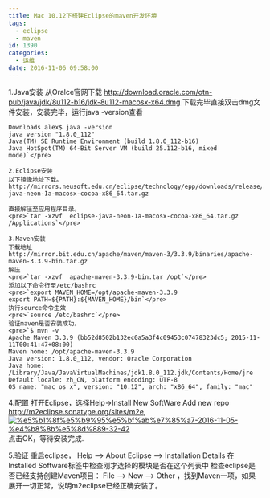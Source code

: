 ```yaml
---
title: Mac 10.12下搭建Eclipse的maven开发环境
tags:
  - eclipse
  - maven
id: 1390
categories:
  - 运维
date: 2016-11-06 09:58:00
---
```


1.Java安装
从Oralce官网下载
http://download.oracle.com/otn-pub/java/jdk/8u112-b16/jdk-8u112-macosx-x64.dmg
下载完毕直接双击dmg文件安装，安装完毕，运行java -version查看

    Downloads alex$ java -version
    java version "1.8.0_112"
    Java(TM) SE Runtime Environment (build 1.8.0_112-b16)
    Java HotSpot(TM) 64-Bit Server VM (build 25.112-b16, mixed mode)`</pre>

    2.Eclipse安装
    以下镜像地址下载。
    http://mirrors.neusoft.edu.cn/eclipse/technology/epp/downloads/release/neon/1a/eclipse-java-neon-1a-macosx-cocoa-x86_64.tar.gz

    直接解压至应用程序目录。
    <pre>`tar -xzvf  eclipse-java-neon-1a-macosx-cocoa-x86_64.tar.gz /Applications`</pre>

    3.Maven安装
    下载地址
    http://mirror.bit.edu.cn/apache/maven/maven-3/3.3.9/binaries/apache-maven-3.3.9-bin.tar.gz
    解压
    <pre>`tar -xzvf  apache-maven-3.3.9-bin.tar /opt`</pre>
    添加以下命令行至/etc/bashrc
    <pre>`export MAVEN_HOME=/opt/apache-maven-3.3.9
    export PATH=${PATH}:${MAVEN_HOME}/bin`</pre>
    执行source命令生效
    <pre>`source /etc/bashrc`</pre>
    验证maven是否安装成功。
    <pre>`$ mvn -v
    Apache Maven 3.3.9 (bb52d8502b132ec0a5a3f4c09453c07478323dc5; 2015-11-11T00:41:47+08:00)
    Maven home: /opt/apache-maven-3.3.9
    Java version: 1.8.0_112, vendor: Oracle Corporation
    Java home: /Library/Java/JavaVirtualMachines/jdk1.8.0_112.jdk/Contents/Home/jre
    Default locale: zh_CN, platform encoding: UTF-8
    OS name: "mac os x", version: "10.12", arch: "x86_64", family: "mac"

4.配置
打开Eclipse，选择Help-&gt;Install New SoftWare
Add new repo
http://m2eclipse.sonatype.org/sites/m2e,
[![%e5%b1%8f%e5%b9%95%e5%bf%ab%e7%85%a7-2016-11-05-%e4%b8%8b%e5%8d%889-32-42](http://orufryv17.bkt.clouddn.com/wp-content/uploads/2016/11/屏幕快照-2016-11-05-下午9.32.42.png)](http://orufryv17.bkt.clouddn.com/wp-content/uploads/2016/11/屏幕快照-2016-11-05-下午9.32.42.png)
点击OK，等待安装完成.

5.验证
重启eclipse， Help --&gt; About Eclipse --&gt; Installation Details
在Installed Software标签中检查刚才选择的模块是否在这个列表中
检查eclipse是否已经支持创建Maven项目：
File --&gt; New --&gt; Other ，找到Maven一项，如果展开一切正常，说明m2eclipse已经正确安装了。